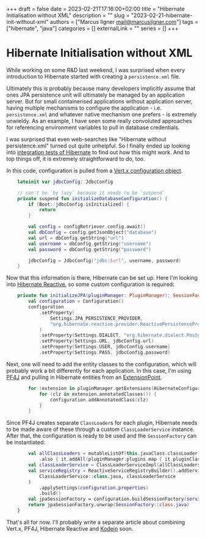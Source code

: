 +++ 
draft = false
date = 2023-02-21T17:16:00+02:00
title = "Hibernate Initialisation without XML"
description = ""
slug = "2023-02-21-hibernate-init-without-xml"
authors = ["Marcus Ilgner <mail@marcusilgner.com>"]
tags = ["hibernate", "java"]
categories = []
externalLink = ""
series = []
+++
# Hibernate Initialisation without XML

While working on some R&D last weekend, I was surprised when every introduction to Hibernate started with creating a `persistence.xml` file.

Ultimately this is probably because many developers implicitly
assume that ones JPA persistence unit will ultimately be managed
by an application server. But for small containerised
applications without application server, having multiple
mechanisms to configure the application - i.e. `persistence.xml`
and whatever native mechanism one prefers - is extremely unwieldy.
As an example, I have seen some really convoluted approaches for referencing environment variables to pull in database credentials.

I was surprised that even web-searches like "Hibernate without
persistence.xml" turned out quite unhelpful.
So I finally ended up looking into [integration tests of Hibernate](https://github.com/hibernate/hibernate-reactive/blob/1.1.9/hibernate-reactive-core/src/test/java/org/hibernate/reactive/BaseReactiveTest.java) to find out how this might work. And to top things off, it is extremely straightforward to do, too.

In this code, configuration is pulled from a [Vert.x configuration object](https://vertx.io/docs/vertx-config/java/).

```kotlin
    lateinit var jdbcConfig: JdbcConfig

    // can't be `by lazy` because it needs to be `suspend`
    private suspend fun initializeDatabaseConfiguration() {
        if (Boot::jdbcConfig.isInitialized) {
            return
        }

        val config = configRetriever.config.await()
        val dbConfig = config.getJsonObject("database")
        val url = dbConfig.getString("url")
        val username = dbConfig.getString("username")
        val password = dbConfig.getString("password")

        jdbcConfig = JdbcConfig("jdbc:$url", username, password)
    }
```

Now that this information is there, Hibernate can be set up.
Here I'm looking into [Hibernate Reactive](https://hibernate.org/reactive/), so some custom configuration is required:

```kotlin
    private fun initializeJPA(pluginManager: PluginManager): SessionFactory {
        val configuration = Configuration()
        configuration
            .setProperty(
                Settings.JPA_PERSISTENCE_PROVIDER,
                "org.hibernate.reactive.provider.ReactivePersistenceProvider"
            )
            .setProperty(Settings.DIALECT, "org.hibernate.dialect.PostgreSQL10Dialect")
            .setProperty(Settings.URL, jdbcConfig.url)
            .setProperty(Settings.USER, jdbcConfig.username)
            .setProperty(Settings.PASS, jdbcConfig.password)
```

Next, one will need to add the entity classes to the configuration, which will probably work a bit differently for each application.
In this case, I'm using [PF4J](https://pf4j.org/) and pulling in Hibernate entities from an [ExtensionPoint](https://pf4j.org/doc/extensions.html).

```kotlin
        for (extension in pluginManager.getExtensions(HibernateConfiguration::class.java)) {
            for (clz in extension.annotatedClasses()) {
                configuration.addAnnotatedClass(clz)
            }
        }
```

Since PF4J creates separate `ClassLoader`s for each plugin,
Hibernate needs to be made aware of these through a custom
`ClassLoaderService` instance. After that, the configuration
is ready to be used and the `SessionFactory` can be instantiated:

```kotlin
        val allClassLoaders = mutableListOf(this.javaClass.classLoader)
            .also { it.addAll(pluginManager.plugins.map { it.pluginClassLoader }) }
        val classLoaderService = ClassLoaderServiceImpl(allClassLoaders, TcclLookupPrecedence.BEFORE)
        val serviceRegistry = ReactiveServiceRegistryBuilder().addService(
            ClassLoaderService::class.java, classLoaderService
        )
            .applySettings(configuration.properties)
            .build()
        val jpaSessionFactory = configuration.buildSessionFactory(serviceRegistry)
        return jpaSessionFactory.unwrap(SessionFactory::class.java)
    }
```

That's all for now. I'll probably write a separate article about combining Vert.x, PF4J, Hibernate Reactive and [Kodein](https://kosi-libs.org/kodein/) soon.
